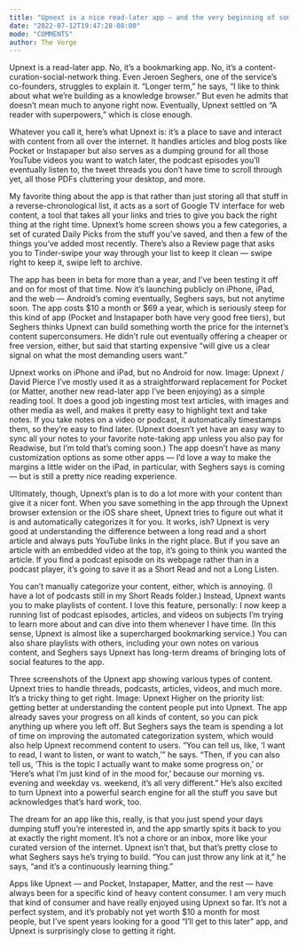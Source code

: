 ```yaml
---
title: "Upnext is a nice read-later app — and the very beginning of something bigger"
date: "2022-07-12T19:47:28-08:00"
mode: "COMMENTS"
author: The Verge
---
```


Upnext is a read-later app. No, it’s a bookmarking app. No, it’s a content-curation-social-network thing. Even Jeroen Seghers, one of the service’s co-founders, struggles to explain it. “Longer term,” he says, “I like to think about what we’re building as a knowledge browser.” But even he admits that doesn’t mean much to anyone right now. Eventually, Upnext settled on “A reader with superpowers,” which is close enough.

Whatever you call it, here’s what Upnext is: it’s a place to save and interact with content from all over the internet. It handles articles and blog posts like Pocket or Instapaper but also serves as a dumping ground for all those YouTube videos you want to watch later, the podcast episodes you’ll eventually listen to, the tweet threads you don’t have time to scroll through yet, all those PDFs cluttering your desktop, and more.

My favorite thing about the app is that rather than just storing all that stuff in a reverse-chronological list, it acts as a sort of Google TV interface for web content, a tool that takes all your links and tries to give you back the right thing at the right time. Upnext’s home screen shows you a few categories, a set of curated Daily Picks from the stuff you’ve saved, and then a few of the things you’ve added most recently. There’s also a Review page that asks you to Tinder-swipe your way through your list to keep it clean — swipe right to keep it, swipe left to archive.

The app has been in beta for more than a year, and I’ve been testing it off and on for most of that time. Now it’s launching publicly on iPhone, iPad, and the web — Android’s coming eventually, Seghers says, but not anytime soon. The app costs $10 a month or $69 a year, which is seriously steep for this kind of app (Pocket and Instapaper both have very good free tiers), but Seghers thinks Upnext can build something worth the price for the internet’s content superconsumers. He didn’t rule out eventually offering a cheaper or free version, either, but said that starting expensive “will give us a clear signal on what the most demanding users want.”

Upnext works on iPhone and iPad, but no Android for now. Image: Upnext / David Pierce
I’ve mostly used it as a straightforward replacement for Pocket (or Matter, another new read-later app I’ve been enjoying) as a simple reading tool. It does a good job ingesting most text articles, with images and other media as well, and makes it pretty easy to highlight text and take notes. If you take notes on a video or podcast, it automatically timestamps them, so they’re easy to find later. (Upnext doesn’t yet have an easy way to sync all your notes to your favorite note-taking app unless you also pay for Readwise, but I’m told that’s coming soon.) The app doesn’t have as many customization options as some other apps — I’d love a way to make the margins a little wider on the iPad, in particular, with Seghers says is coming — but is still a pretty nice reading experience.

Ultimately, though, Upnext’s plan is to do a lot more with your content than give it a nicer font. When you save something in the app through the Upnext browser extension or the iOS share sheet, Upnext tries to figure out what it is and automatically categorizes it for you. It works, ish? Upnext is very good at understanding the difference between a long read and a short article and always puts YouTube links in the right place. But if you save an article with an embedded video at the top, it’s going to think you wanted the article. If you find a podcast episode on its webpage rather than in a podcast player, it’s going to save it as a Short Read and not a Long Listen.

You can’t manually categorize your content, either, which is annoying. (I have a lot of podcasts still in my Short Reads folder.) Instead, Upnext wants you to make playlists of content. I love this feature, personally: I now keep a running list of podcast episodes, articles, and videos on subjects I’m trying to learn more about and can dive into them whenever I have time. (In this sense, Upnext is almost like a supercharged bookmarking service.) You can also share playlists with others, including your own notes on various content, and Seghers says Upnext has long-term dreams of bringing lots of social features to the app.

Three screenshots of the Upnext app showing various types of content.
Upnext tries to handle threads, podcasts, articles, videos, and much more. It’s a tricky thing to get right. Image: Upnext
Higher on the priority list: getting better at understanding the content people put into Upnext. The app already saves your progress on all kinds of content, so you can pick anything up where you left off. But Seghers says the team is spending a lot of time on improving the automated categorization system, which would also help Upnext recommend content to users. “You can tell us, like, ‘I want to read, I want to listen, or want to watch,’” he says. “Then, if you can also tell us, ‘This is the topic I actually want to make some progress on,’ or ‘Here’s what I’m just kind of in the mood for,’ because our morning vs. evening and weekday vs. weekend, it’s all very different.” He’s also excited to turn Upnext into a powerful search engine for all the stuff you save but acknowledges that’s hard work, too.

The dream for an app like this, really, is that you just spend your days dumping stuff you’re interested in, and the app smartly spits it back to you at exactly the right moment. It’s not a chore or an inbox, more like your curated version of the internet. Upnext isn’t that, but that’s pretty close to what Seghers says he’s trying to build. “You can just throw any link at it,” he says, “and it’s a continuously learning thing.”

Apps like Upnext — and Pocket, Instapaper, Matter, and the rest — have always been for a specific kind of heavy content consumer. I am very much that kind of consumer and have really enjoyed using Upnext so far. It’s not a perfect system, and it’s probably not yet worth $10 a month for most people, but I’ve spent years looking for a good “I’ll get to this later” app, and Upnext is surprisingly close to getting it right.
